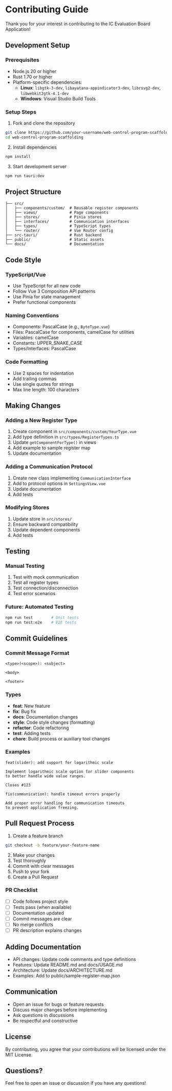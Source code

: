 # Contributing Guide

Thank you for your interest in contributing to the IC Evaluation Board Application!

## Development Setup

### Prerequisites

- Node.js 20 or higher
- Rust 1.70 or higher
- Platform-specific dependencies:
  - **Linux**: `libgtk-3-dev`, `libayatana-appindicator3-dev`, `librsvg2-dev`, `libwebkit2gtk-4.1-dev`
  - **Windows**: Visual Studio Build Tools

### Setup Steps

1. Fork and clone the repository
```bash
git clone https://github.com/your-username/web-control-program-scaffolding.git
cd web-control-program-scaffolding
```

2. Install dependencies
```bash
npm install
```

3. Start development server
```bash
npm run tauri:dev
```

## Project Structure

```
├── src/
│   ├── components/custom/  # Reusable register components
│   ├── views/              # Page components
│   ├── stores/             # Pinia stores
│   ├── interfaces/         # Communication interfaces
│   ├── types/              # TypeScript types
│   └── router/             # Vue Router config
├── src-tauri/              # Rust backend
├── public/                 # Static assets
└── docs/                   # Documentation
```

## Code Style

### TypeScript/Vue
- Use TypeScript for all new code
- Follow Vue 3 Composition API patterns
- Use Pinia for state management
- Prefer functional components

### Naming Conventions
- Components: PascalCase (e.g., `ByteType.vue`)
- Files: PascalCase for components, camelCase for utilities
- Variables: camelCase
- Constants: UPPER_SNAKE_CASE
- Types/Interfaces: PascalCase

### Code Formatting
- Use 2 spaces for indentation
- Add trailing commas
- Use single quotes for strings
- Max line length: 100 characters

## Making Changes

### Adding a New Register Type

1. Create component in `src/components/custom/YourType.vue`
2. Add type definition in `src/types/RegisterTypes.ts`
3. Update `getComponentForType()` in views
4. Add example to sample register map
5. Update documentation

### Adding a Communication Protocol

1. Create new class implementing `CommunicationInterface`
2. Add to protocol options in `SettingsView.vue`
3. Update documentation
4. Add tests

### Modifying Stores

1. Update store in `src/stores/`
2. Ensure backward compatibility
3. Update dependent components
4. Add tests

## Testing

### Manual Testing
1. Test with mock communication
2. Test all register types
3. Test connection/disconnection
4. Test error scenarios

### Future: Automated Testing
```bash
npm run test        # Unit tests
npm run test:e2e    # E2E tests
```

## Commit Guidelines

### Commit Message Format
```
<type>(<scope>): <subject>

<body>

<footer>
```

### Types
- **feat**: New feature
- **fix**: Bug fix
- **docs**: Documentation changes
- **style**: Code style changes (formatting)
- **refactor**: Code refactoring
- **test**: Adding tests
- **chore**: Build process or auxiliary tool changes

### Examples
```
feat(slider): add support for logarithmic scale

Implement logarithmic scale option for slider components
to better handle wide value ranges.

Closes #123
```

```
fix(communication): handle timeout errors properly

Add proper error handling for communication timeouts
to prevent application freezing.
```

## Pull Request Process

1. Create a feature branch
```bash
git checkout -b feature/your-feature-name
```

2. Make your changes
3. Test thoroughly
4. Commit with clear messages
5. Push to your fork
6. Create a Pull Request

### PR Checklist
- [ ] Code follows project style
- [ ] Tests pass (when available)
- [ ] Documentation updated
- [ ] Commit messages are clear
- [ ] No merge conflicts
- [ ] PR description explains changes

## Adding Documentation

- API changes: Update code comments and type definitions
- Features: Update README.md and docs/USAGE.md
- Architecture: Update docs/ARCHITECTURE.md
- Examples: Add to public/sample-register-map.json

## Communication

- Open an issue for bugs or feature requests
- Discuss major changes before implementing
- Ask questions in discussions
- Be respectful and constructive

## License

By contributing, you agree that your contributions will be licensed under the MIT License.

## Questions?

Feel free to open an issue or discussion if you have any questions!
